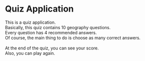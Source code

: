 # Quiz Application

This is a quiz application. <br>
Basically, this quiz contains 10 geography questions. <br>
Every question has 4 recommended answers. <br>
Of course, the main thing to do is choose as many correct answers. <br> <br>
At the end of the quiz, you can see your score.<br>
Also, you can play again.<br>